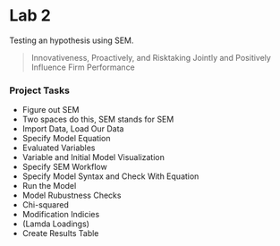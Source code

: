 Lab 2
================

Testing an hypothesis using SEM.

> Innovativeness, Proactively, and Risktaking Jointly and Positively Influence Firm Performance

### Project Tasks

-   Figure out SEM
-   Two spaces do this, SEM stands for SEM
-   Import Data, Load Our Data
-   Specify Model Equation
-   Evaluated Variables
-   Variable and Initial Model Visualization
-   Specify SEM Workflow
-   Specify Model Syntax and Check With Equation
-   Run the Model
-   Model Rubustness Checks
-   Chi-squared
-   Modification Indicies
-   (Lamda Loadings)
-   Create Results Table
